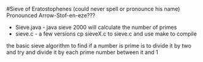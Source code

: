 #Sieve of Eratostophenes (could never spell or pronounce his name)
Pronounced Arrow-Stof-en-eze???

- Sieve.java - java sieve 2000 will calculate the number of primes
- sieve.c - a few versions cp sieveX.c to sieve.c and use make to compile

the basic sieve algorithm to find if a number is prime is to divide it by two and try and divide it by each prime number between it and 1
